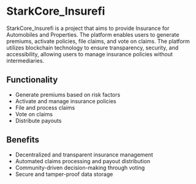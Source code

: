 # StarkCore_Insurefi
StarkCore_Insurefi is a project that aims to provide Insurance for Automobiles and Properties. The platform enables users to generate premiums, activate policies, file claims, and vote on claims. The platform utilizes blockchain technology to ensure transparency, security, and accessibility, allowing users to manage insurance policies without intermediaries.

## Functionality
  * Generate premiums based on risk factors
  * Activate and manage insurance policies
  * File and process claims
  * Vote on claims
  * Distribute payouts

## Benefits
  * Decentralized and transparent insurance management
  * Automated claims processing and payout distribution
  * Community-driven decision-making through voting
  * Secure and tamper-proof data storage

